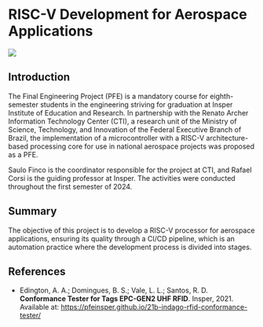 # RISC-V Development for Aerospace Applications

![](/public/images/capa_ilustrativa.jpg)  

## Introduction

The Final Engineering Project (PFE) is a mandatory course for eighth-semester
students in the engineering striving for graduation at Insper Institute of 
Education and Research. In partnership with the Renato Archer Information 
Technology Center (CTI), a research unit of the Ministry of Science, Technology, 
and Innovation of the Federal Executive Branch of Brazil, the implementation 
of a microcontroller with a RISC-V architecture-based processing core for use 
in national aerospace projects was proposed as a PFE.

Saulo Finco is the coordinator responsible for the project at CTI, and Rafael 
Corsi is the guiding professor at Insper. The activities were conducted throughout
the first semester of 2024.

## Summary

The objective of this project is to develop a RISC-V processor for aerospace 
applications, ensuring its quality through a CI/CD pipeline, which is an 
automation practice where the development process is divided into stages.

## References

- Edington, A. A.; Domingues, B. S.; Vale, L. L.; Santos, R. D. **Conformance
  Tester for Tags EPC-GEN2 UHF RFID**. Insper, 2021. Available at:
  https://pfeinsper.github.io/21b-indago-rfid-conformance-tester/
